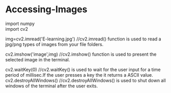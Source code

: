 # Accessing-Images

import numpy      
import cv2

img=cv2.imread('E-learning.jpg')   //cv2.imread() function is used to read a jpg/png types of images from your file folders.

cv2.imshow('image',img)            //cv2.imshow() function is used to present the selected image in the terminal.

cv2.waitKey(0)                     //cv2.waitKey() is used to wait for the user input for a time period of millisec.If the user presses a key the it returns a ASCII value.
cv2.destroyAllWindows()            //cv2.destroyAllWindows() is used to shut down all windows of the terminal after the user exits.
